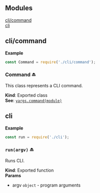 ## Modules

<dl>
<dt><a href="#module_cli/command">cli/command</a></dt>
<dd></dd>
<dt><a href="#module_cli">cli</a></dt>
<dd></dd>
</dl>

<a name="module_cli/command"></a>

## cli/command
**Example**  
```js
const Command = require('./cli/command');
```
<a name="exp_module_cli/command--Command"></a>

### Command ⏏
This class represents a CLI command.

**Kind**: Exported class  
**See**: [`yargs.command(module)`](https://github.com/yargs/yargs/blob/master/docs/api.md#commandmodule)  
<a name="module_cli"></a>

## cli
**Example**  
```js
const run = require('./cli');
```
<a name="exp_module_cli--run"></a>

### `run(argv)` ⏏
Runs CLI.

**Kind**: Exported function  
**Params**

- argv <code>object</code> - program arguments

